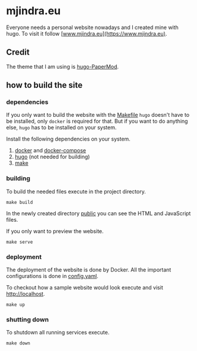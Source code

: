 # mjindra.eu

Everyone needs a personal website nowadays and I created mine with hugo. To visit it follow [www.mjindra.eu](https://www.mjindra.eu).

## Credit

The theme that I am using is [hugo-PaperMod](https://github.com/adityatelange/hugo-PaperMod).

## how to build the site

### dependencies

If you only want to build the website with the [Makefile](Makefile) `hugo` doesn't have to be installed, only `docker` is required for that. But if you want to do anything else, `hugo` has to be installed on your system.

Install the following dependencies on your system.

1. [docker](https://docs.docker.com/engine/install/) and [docker-compose](https://docs.docker.com/compose/install/)
2. [hugo](https://gohugo.io/getting-started/installing/) (not needed for building)
3. [make](https://www.gnu.org/software/make/)

### building

To build the needed files execute in the project directory.

```
make build
```

In the newly created directory [public](public) you can see the HTML and JavaScript files.

If you only want to preview the website.

```
make serve
```

### deployment

The deployment of the website is done by Docker. All the important configurations is done in [config.yaml](config.yaml).

To checkout how a sample website would look execute and visit [http://localhost](http://localhost).

```
make up
```

### shutting down

To shutdown all running services execute.

```
make down
```

